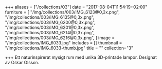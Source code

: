 +++
aliases = ["/collections/03"]
date = "2017-08-04T11:54:19+02:00"
furniture = [
  "/img/collections/003/IMG_6123@0,3x.png",
  "/img/collections/003/IMG_6135@0,3x.png",
  "/img/collections/003/IMG_6200@0,3x.png",
  "/img/collections/003/IMG_6201@0,3x.png",
  "/img/collections/003/IMG_6214@0,3x.png",
  "/img/collections/003/IMG_6216@0,3x.png",
]
image = "/img/collections/IMG_6033.jpg"
includes = []
thumbnail = "/img/collections/IMG_6033-thumb.jpg"
title = ""
collection="3"

+++
Ett naturinspirerat mysigt rum med unika 3D-printade lampor. Designat av Oskar Olsson.
